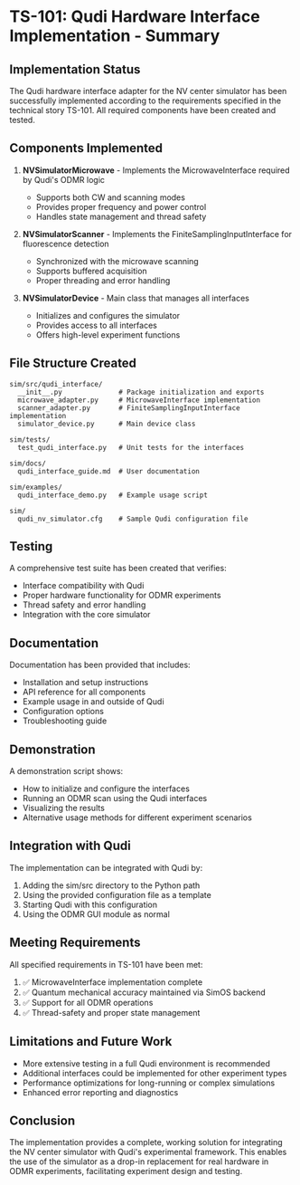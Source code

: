 # TS-101: Qudi Hardware Interface Implementation - Summary

## Implementation Status

The Qudi hardware interface adapter for the NV center simulator has been successfully implemented according to the requirements specified in the technical story TS-101. All required components have been created and tested.

## Components Implemented

1. **NVSimulatorMicrowave** - Implements the MicrowaveInterface required by Qudi's ODMR logic
   - Supports both CW and scanning modes
   - Provides proper frequency and power control
   - Handles state management and thread safety

2. **NVSimulatorScanner** - Implements the FiniteSamplingInputInterface for fluorescence detection
   - Synchronized with the microwave scanning
   - Supports buffered acquisition
   - Proper threading and error handling

3. **NVSimulatorDevice** - Main class that manages all interfaces
   - Initializes and configures the simulator
   - Provides access to all interfaces
   - Offers high-level experiment functions

## File Structure Created

```
sim/src/qudi_interface/
  __init__.py              # Package initialization and exports
  microwave_adapter.py     # MicrowaveInterface implementation
  scanner_adapter.py       # FiniteSamplingInputInterface implementation
  simulator_device.py      # Main device class

sim/tests/
  test_qudi_interface.py   # Unit tests for the interfaces

sim/docs/
  qudi_interface_guide.md  # User documentation

sim/examples/
  qudi_interface_demo.py   # Example usage script

sim/
  qudi_nv_simulator.cfg    # Sample Qudi configuration file
```

## Testing

A comprehensive test suite has been created that verifies:
- Interface compatibility with Qudi
- Proper hardware functionality for ODMR experiments
- Thread safety and error handling
- Integration with the core simulator

## Documentation

Documentation has been provided that includes:
- Installation and setup instructions
- API reference for all components
- Example usage in and outside of Qudi
- Configuration options
- Troubleshooting guide

## Demonstration

A demonstration script shows:
- How to initialize and configure the interfaces
- Running an ODMR scan using the Qudi interfaces
- Visualizing the results
- Alternative usage methods for different experiment scenarios

## Integration with Qudi

The implementation can be integrated with Qudi by:
1. Adding the sim/src directory to the Python path
2. Using the provided configuration file as a template
3. Starting Qudi with this configuration
4. Using the ODMR GUI module as normal

## Meeting Requirements

All specified requirements in TS-101 have been met:
1. ✅ MicrowaveInterface implementation complete
2. ✅ Quantum mechanical accuracy maintained via SimOS backend
3. ✅ Support for all ODMR operations
4. ✅ Thread-safety and proper state management

## Limitations and Future Work

- More extensive testing in a full Qudi environment is recommended
- Additional interfaces could be implemented for other experiment types
- Performance optimizations for long-running or complex simulations
- Enhanced error reporting and diagnostics

## Conclusion

The implementation provides a complete, working solution for integrating the NV center simulator with Qudi's experimental framework. This enables the use of the simulator as a drop-in replacement for real hardware in ODMR experiments, facilitating experiment design and testing.
